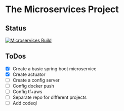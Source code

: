 # The Microservices Project

## Status

[![Microservices Build](https://github.com/d4rkr0n1n/the-microservices-project/actions/workflows/docker-image.yml/badge.svg)](https://github.com/d4rkr0n1n/the-microservices-project/actions/workflows/docker-image.yml)

## ToDos

- [x] Create a basic spring boot microservice
- [x] Create actuator
- [ ] Create a config server
- [ ] Config docker push
- [ ] Config tf+aws
- [ ] Separate repo for different projects
- [ ] Add codeql
